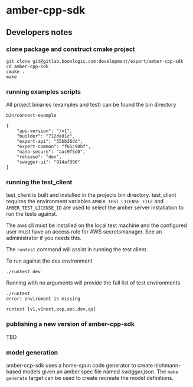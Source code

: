 # amber-cpp-sdk

## Developers notes

### clone package and construct cmake project
```
git clone git@gitlab.boonlogic.com:development/expert/amber-cpp-sdk
cd amber-cpp-sdk
cmake .
make
```

### running examples scripts
All project binaries (examples and test) can be found the bin directory

`bin/connect-example`

```
{
    "api-version": "/v1",
    "builder": "712de01c",
    "expert-api": "55bb36dd",
    "expert-common": "f65c90bf",
    "nano-secure": "aac9f5d0",
    "release": "dev",
    "swagger-ui": "914af396"
}
```

### running the test_client

test_client is built and installed in the projects bin directory.  test_client requires
the environment variables `AMBER_TEST_LICENSE_FILE` and `AMBER_TEST_LICENSE_ID` are used to select
the amber server installation to run the tests against.

The aws cli must be installed on the local test machine and the configured user must have an access
role for AWS secretsmanager.  See an administrator if you needs this.

The `runtest` command will assist in running the test client.

To run against the dev environment

```
./runtest dev
```

Running with no arguments will provide the full list of test environments
```
./runtest
error: enviroment is missing

runtest [v1,v1next,aop,aoc,dev,qa]
```

### publishing a new version of amber-cpp-sdk
TBD

### model generation
amber-ccp-sdk uses a home-spun code generator to create nlohmann-based models given an amber spec file
named *swagger.json*.  The `make generate` target can be used to create recreate the model definitions.
